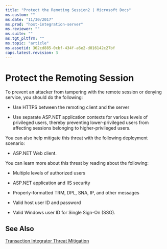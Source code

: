 ```yaml
---
title: "Protect the Remoting Session2 | Microsoft Docs"
ms.custom: ""
ms.date: "11/30/2017"
ms.prod: "host-integration-server"
ms.reviewer: ""
ms.suite: ""
ms.tgt_pltfrm: ""
ms.topic: "article"
ms.assetid: 362cd885-0cbf-434f-a6e2-d016142c27bf
caps.latest.revision: 3
---
```

# Protect the Remoting Session
To prevent an attacker from tampering with the remote session or denying service, you should do the following:  
  
-   Use HTTPS between the remoting client and the server  
  
-   Use separate ASP.NET application contexts for various levels of privileged users, thereby preventing lower-privileged users from affecting sessions belonging to higher-privileged users.  
  
 You can also help mitigate this threat with the following deployment scenario:  
  
-   ASP.NET Web client.  
  
 You can learn more about this threat by reading about the following:  
  
-   Multiple levels of authorized users  
  
-   ASP.NET application and IIS security  
  
-   Properly-formatted TRM, DPL, SNA, IP, and other messages  
  
-   Valid host user ID and password  
  
-   Valid Windows user ID for Single Sign-On (SSO).  
  
## See Also  
 [Transaction Integrator Threat Mitigation](../core/transaction-integrator-threat-mitigation1.md)